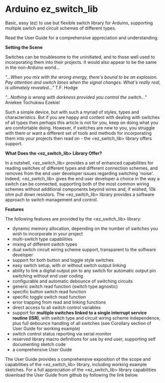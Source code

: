 # Arduino ez_switch_lib
Basic, easy (ez) to use but flexible switch library for Arduino, supporting multiple switch and circuit schemes of different types.

Read the User Guide for a comprehensive appreciation and understanding.

**Setting the Scene**

Switches can be troublesome to the uninitiated, and to those well used to incorporating them into their projects. It would also appear to be the same in the non-Arduino world...

_"...When you mix with the wrong energy, there's bound to be an explosion. Pay attention and switch lanes when the signal changes. What's really real, is ultimately revealed..."_ T.F. Hodge

_"...Nothing is wrong with darkness provided you control the switch..."_ Aniekee Tochukwu Ezekiel

Such a simple device, but with such a myriad of styles, types and characteristics. But if you are happy and content with dealing with switches of all types then perhaps this article is not for you, keep on doing what you are comfortable doing. However, if switches are new to you, you struggle with them or want a different set of tools and methods for incorporating them into your projects then read on - the <ez_switch_lib> library offers support.

**What Does the <ez_switch_lib> Library Offer?**

In a nutshell, <ez_switch_lib> provides a set of enhanced capabilities for reading switches of different types and different connection schemes, and removes from the end user developer issues regarding switching 'noise'. Indeed, <ez_switch_lib> gives the end user developer a choice in the way a switch can be connected, supporting both of the most common wiring schemes without additional components beyond wires and, if wished, 10k ohm pull down resistors. The <ez_switch_lib> library provides a software approach to switch management and control.

**Features**

The following features are provided by the <ez_switch_lib> library:

- dynamic memory allocation, depending on the number of switches you wish to incorporate in your project
- multi-switch type capabilities
- mixing of different switch types
- dual switch circuit wiring scheme support, transparent to the software developer
- support for both button and toggle style switches
- easy switch setup, with or without switch output linking
- ability to link a digital output pin to any switch for automatic output pin switching without end user coding
- configurable and automatic debounce of switching circuits
- generic switch read function (switch type agnostic)
- specific button switch read function
- specific toggle switch read function
- error trapping from read and linking functions
- direct access to all switch control variables
- support for **multiple switches linked to a single interrupt service routine (ISR)**, with switch type
  and circuit wiring scheme independence, plus full debounce handling of all switches 
  (see Corollary section of User Guide for working example)
- switch control status reporting via serial monitor
- reserved library macro definitions for use by end user, supporting self documenting sketch code
- a comprehensive User Guide

The User Guide provides a comprehensive exposition of the scope and capabilities of the <ez_switch_lib> library, including working example sketches. For a full appreciation of the <ez_switch_lib> library capabilities download the User Guide from github by following the link below.

<end>
